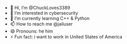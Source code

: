 - 👋 Hi, I’m @ChuckLoves3389
- 👀 I’m interested in cybersecurity
- 🌱 I’m currently learning C++ & Python
- 📫 How to reach me @jailuser
- 😄 Pronouns: he him
- ⚡ Fun fact: i want to work in United States of America
<!---
ChuckLoves3389/ChuckLoves3389 is a ✨ special ✨ repository because its `README.md` (this file) appears on your GitHub profile.
You can click the Preview link to take a look at your changes.
--->
